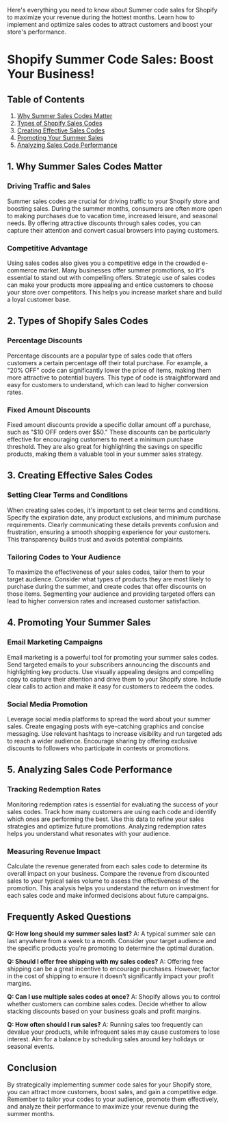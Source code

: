  Here's everything you need to know about Summer code sales for Shopify to maximize your revenue during the hottest months. Learn how to implement and optimize sales codes to attract customers and boost your store's performance.

# Shopify Summer Code Sales: Boost Your Business!

## Table of Contents
1. [Why Summer Sales Codes Matter](#why-summer-sales-codes-matter)
2. [Types of Shopify Sales Codes](#types-of-shopify-sales-codes)
3. [Creating Effective Sales Codes](#creating-effective-sales-codes)
4. [Promoting Your Summer Sales](#promoting-your-summer-sales)
5. [Analyzing Sales Code Performance](#analyzing-sales-code-performance)

## 1. Why Summer Sales Codes Matter

### Driving Traffic and Sales
Summer sales codes are crucial for driving traffic to your Shopify store and boosting sales. During the summer months, consumers are often more open to making purchases due to vacation time, increased leisure, and seasonal needs. By offering attractive discounts through sales codes, you can capture their attention and convert casual browsers into paying customers.

### Competitive Advantage
Using sales codes also gives you a competitive edge in the crowded e-commerce market. Many businesses offer summer promotions, so it's essential to stand out with compelling offers. Strategic use of sales codes can make your products more appealing and entice customers to choose your store over competitors. This helps you increase market share and build a loyal customer base.

## 2. Types of Shopify Sales Codes

### Percentage Discounts
Percentage discounts are a popular type of sales code that offers customers a certain percentage off their total purchase. For example, a "20% OFF" code can significantly lower the price of items, making them more attractive to potential buyers. This type of code is straightforward and easy for customers to understand, which can lead to higher conversion rates.

### Fixed Amount Discounts
Fixed amount discounts provide a specific dollar amount off a purchase, such as "$10 OFF orders over $50." These discounts can be particularly effective for encouraging customers to meet a minimum purchase threshold. They are also great for highlighting the savings on specific products, making them a valuable tool in your summer sales strategy.

## 3. Creating Effective Sales Codes

### Setting Clear Terms and Conditions
When creating sales codes, it's important to set clear terms and conditions. Specify the expiration date, any product exclusions, and minimum purchase requirements. Clearly communicating these details prevents confusion and frustration, ensuring a smooth shopping experience for your customers. This transparency builds trust and avoids potential complaints.

### Tailoring Codes to Your Audience
To maximize the effectiveness of your sales codes, tailor them to your target audience. Consider what types of products they are most likely to purchase during the summer, and create codes that offer discounts on those items. Segmenting your audience and providing targeted offers can lead to higher conversion rates and increased customer satisfaction.

## 4. Promoting Your Summer Sales

### Email Marketing Campaigns
Email marketing is a powerful tool for promoting your summer sales codes. Send targeted emails to your subscribers announcing the discounts and highlighting key products. Use visually appealing designs and compelling copy to capture their attention and drive them to your Shopify store. Include clear calls to action and make it easy for customers to redeem the codes.

### Social Media Promotion
Leverage social media platforms to spread the word about your summer sales. Create engaging posts with eye-catching graphics and concise messaging. Use relevant hashtags to increase visibility and run targeted ads to reach a wider audience. Encourage sharing by offering exclusive discounts to followers who participate in contests or promotions.

## 5. Analyzing Sales Code Performance

### Tracking Redemption Rates
Monitoring redemption rates is essential for evaluating the success of your sales codes. Track how many customers are using each code and identify which ones are performing the best. Use this data to refine your sales strategies and optimize future promotions. Analyzing redemption rates helps you understand what resonates with your audience.

### Measuring Revenue Impact
Calculate the revenue generated from each sales code to determine its overall impact on your business. Compare the revenue from discounted sales to your typical sales volume to assess the effectiveness of the promotion. This analysis helps you understand the return on investment for each sales code and make informed decisions about future campaigns.

## Frequently Asked Questions

**Q: How long should my summer sales last?**
A: A typical summer sale can last anywhere from a week to a month. Consider your target audience and the specific products you're promoting to determine the optimal duration.

**Q: Should I offer free shipping with my sales codes?**
A: Offering free shipping can be a great incentive to encourage purchases. However, factor in the cost of shipping to ensure it doesn't significantly impact your profit margins.

**Q: Can I use multiple sales codes at once?**
A: Shopify allows you to control whether customers can combine sales codes. Decide whether to allow stacking discounts based on your business goals and profit margins.

**Q: How often should I run sales?**
A: Running sales too frequently can devalue your products, while infrequent sales may cause customers to lose interest. Aim for a balance by scheduling sales around key holidays or seasonal events.

## Conclusion

By strategically implementing summer code sales for your Shopify store, you can attract more customers, boost sales, and gain a competitive edge. Remember to tailor your codes to your audience, promote them effectively, and analyze their performance to maximize your revenue during the summer months.


